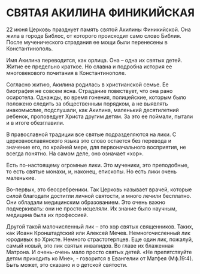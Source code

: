 # СВЯТАЯ АКИЛИНА ФИНИКИЙСКАЯ

22 июня Церковь празднует память святой Акилины Финикийской. Она жила в городе Библос, от которого происходит само слово Библия. После мученического страдания ее мощи были перенесены в Константинополь.

Имя Акилина переводится, как орлица. Она – одна их святых детей. Житие ее предельно краткое. Но славна и подробна история ее многовекового почитания в Константинополе.

Согласно житию, Акилина родилась в христианской семье. Ее биография не совсем ясна. Страдание повествует, что она рано осиротела. Однажды, во время гонения, полицейские, которым было положено следить за общественным порядком, а не выявлять инакомыслие, подслушали, как Акилина, маленький десятилетний ребенок, проповедует Христа другим детям. За это ее поймали, пытали и в итоге обезглавили.

В православной традиции все святые подразделяются на лики. С церковнославянского языка это слово остается без перевода и значение его, по крайней мере, для первоначального восприятия, не всегда понятно. На самом деле, оно означает «хор».

Есть по-настоящему огромные лики. Это мученики, это преподобные, то есть святые монахи, и, наконец, епископы. Но есть лики очень маленькие.

Во-первых, это бессребреники. Так Церковь называет врачей, которые силой благодати достигли личной святости, и много лечили бесплатно. Они обладали медицинским образованием. Это очень важно подчеркивать: они не просто исцеляли. Их знание было научным, медицина была их профессией.

Другой такой малочисленный лик – это хор святых священников. Таких, как Иоанн Кронштадтский или Алексей Мечев. Немногочисленный лик юродивых во Христе. Немного страстотерпцев. Еще один лик, пожалуй, самый новый, это лик святых инвалидов. Во главе их блаженная Матрона. И очень-очень мало просто святых детей. «Не препятствуйте детям приходить ко Мне», - говорится в Евангелии от Матфея (Мф.19:4). Быть может, это сказано и о детской святости.
